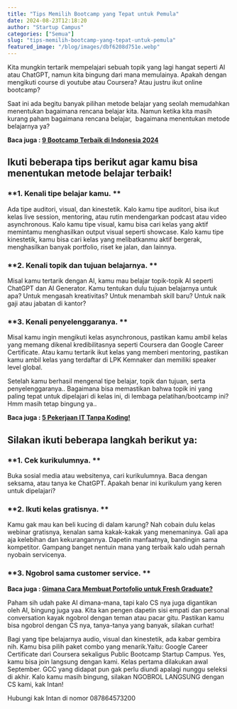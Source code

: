 ```yaml
---
title: "Tips Memilih Bootcamp yang Tepat untuk Pemula"
date: 2024-08-23T12:18:20
author: "Startup Campus"
categories: ["Semua"]
slug: "tips-memilih-bootcamp-yang-tepat-untuk-pemula"
featured_image: "/blog/images/dbf6208d751e.webp"
---
```


Kita mungkin tertarik mempelajari sebuah topik yang lagi hangat seperti AI atau ChatGPT, namun kita bingung dari mana memulainya. Apakah dengan mengikuti course di youtube atau Coursera? Atau justru ikut online bootcamp?

Saat ini ada begitu banyak pilihan metode belajar yang seolah memudahkan menentukan bagaimana rencana belajar kita. Namun ketika kita masih kurang paham bagaimana rencana belajar,  bagaimana menentukan metode belajarnya ya?

**Baca juga : [9 Bootcamp Terbaik di Indonesia 2024](https://startupcampus.id/blog/9-bootcamp-terbaik-di-indonesia-2023/)**

## **Ikuti beberapa tips berikut agar kamu bisa menentukan metode belajar terbaik!**

### **1. Kenali tipe belajar kamu. **

Ada tipe auditori, visual, dan kinestetik. Kalo kamu tipe auditori, bisa ikut kelas live session, mentoring, atau rutin mendengarkan podcast atau video asynchronous. Kalo kamu tipe visual, kamu bisa cari kelas yang aktif memintamu menghasilkan output visual seperti showcase. Kalo kamu tipe kinestetik, kamu bisa cari kelas yang melibatkanmu aktif bergerak, menghasilkan banyak portfolio, riset ke jalan, dan lainnya.

### **2. Kenali topik dan tujuan belajarnya. **

Misal kamu tertarik dengan AI, kamu mau belajar topik-topik AI seperti ChatGPT dan AI Generator. Kamu tentukan dulu tujuan belajarnya untuk apa? Untuk mengasah kreativitas? Untuk menambah skill baru? Untuk naik gaji atau jabatan di kantor? 

### **3. Kenali penyelenggaranya. **

Misal kamu ingin mengikuti kelas asynchronous, pastikan kamu ambil kelas yang memang dikenal kredibilitasnya seperti Coursera dan Google Career Certificate. Atau kamu tertarik ikut kelas yang memberi mentoring, pastikan kamu ambil kelas yang terdaftar di LPK Kemnaker dan memiliki speaker level global.

Setelah kamu berhasil mengenal tipe belajar, topik dan tujuan, serta penyelenggaranya.. Bagaimana bisa memastikan bahwa topik ini yang paling tepat untuk dipelajari di kelas ini, di lembaga pelatihan/bootcamp ini? Hmm masih tetap bingung ya..

**Baca juga : [5 Pekerjaan IT Tanpa Koding!](https://startupcampus.id/blog/5-pekerjaan-it-tanpa-koding/)**

## **Silakan ikuti beberapa langkah berikut ya:**

### **1. Cek kurikulumnya. **

Buka sosial media atau websitenya, cari kurikulumnya. Baca dengan seksama, atau tanya ke ChatGPT. Apakah benar ini kurikulum yang keren untuk dipelajari?

### **2. Ikuti kelas gratisnya. **

Kamu gak mau kan beli kucing di dalam karung? Nah cobain dulu kelas webinar gratisnya, kenalan sama kakak-kakak yang menemaninya. Gali apa aja kelebihan dan kekurangannya. Dapetin manfaatnya, bandingin sama kompetitor. Gampang banget nentuin mana yang terbaik kalo udah pernah nyobain servicenya.

### **3. Ngobrol sama customer service. **

**Baca juga : [Gimana Cara Membuat Portofolio untuk Fresh Graduate?](https://startupcampus.id/blog/gimana-cara-membuat-portofolio-untuk-fresh-graduate/)**

Paham sih udah pake AI dimana-mana, tapi kalo CS nya juga digantikan oleh AI, bingung juga yaa. Kita kan pengen dapetin sisi empati dan personal conversation kayak ngobrol dengan teman atau pacar gitu. Pastikan kamu bisa ngobrol dengan CS nya, tanya-tanya yang banyak, silakan curhat!

Bagi yang tipe belajarnya audio, visual dan kinestetik, ada kabar gembira nih. Kamu bisa pilih paket combo yang menarik.Yaitu: Google Career Certificate dari Coursera sekaligus Public Bootcamp Startup Campus. Yes, kamu bisa join langsung dengan kami. Kelas pertama dilakukan awal September. GCC yang didapat pun gak perlu diundi apalagi nunggu seleksi di akhir. Kalo kamu masih bingung, silakan NGOBROL LANGSUNG dengan CS kami, kak Intan! 

Hubungi kak Intan di nomor 087864573200

